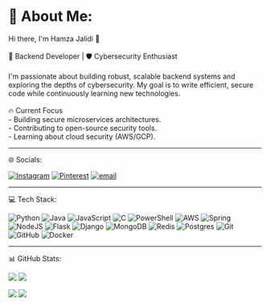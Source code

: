 # 💫 About Me:
Hi there, I'm Hamza Jalidi 👋  <br><br>🔧 Backend Developer | 🛡️ Cybersecurity Enthusiast  <br><br>I'm passionate about building robust, scalable backend systems and exploring the depths of cybersecurity. My goal is to write efficient, secure code while continuously learning new technologies.  <br><br>🔥 Current Focus  <br>- Building secure microservices architectures.  <br>- Contributing to open-source security tools.  <br>- Learning about cloud security (AWS/GCP).  

---
 🌐 Socials:
 
[![Instagram](https://img.shields.io/badge/Instagram-%23E4405F.svg?logo=Instagram&logoColor=white)](https://instagram.com/jalidi13) [![Pinterest](https://img.shields.io/badge/Pinterest-%23E60023.svg?logo=Pinterest&logoColor=white)](https://pinterest.com/hamzajalidi21) [![email](https://img.shields.io/badge/Email-D14836?logo=gmail&logoColor=white)](mailto:hamzajalidi21@gmail.com) 

---

 💻 Tech Stack:
 
![Python](https://img.shields.io/badge/python-3670A0?style=for-the-badge&logo=python&logoColor=ffdd54) ![Java](https://img.shields.io/badge/java-%23ED8B00.svg?style=for-the-badge&logo=openjdk&logoColor=white) ![JavaScript](https://img.shields.io/badge/javascript-%23323330.svg?style=for-the-badge&logo=javascript&logoColor=%23F7DF1E) ![C](https://img.shields.io/badge/c-%2300599C.svg?style=for-the-badge&logo=c&logoColor=white) ![PowerShell](https://img.shields.io/badge/PowerShell-%235391FE.svg?style=for-the-badge&logo=powershell&logoColor=white) ![AWS](https://img.shields.io/badge/AWS-%23FF9900.svg?style=for-the-badge&logo=amazon-aws&logoColor=white) ![Spring](https://img.shields.io/badge/spring-%236DB33F.svg?style=for-the-badge&logo=spring&logoColor=white) ![NodeJS](https://img.shields.io/badge/node.js-6DA55F?style=for-the-badge&logo=node.js&logoColor=white) ![Flask](https://img.shields.io/badge/flask-%23000.svg?style=for-the-badge&logo=flask&logoColor=white) ![Django](https://img.shields.io/badge/django-%23092E20.svg?style=for-the-badge&logo=django&logoColor=white) ![MongoDB](https://img.shields.io/badge/MongoDB-%234ea94b.svg?style=for-the-badge&logo=mongodb&logoColor=white) ![Redis](https://img.shields.io/badge/redis-%23DD0031.svg?style=for-the-badge&logo=redis&logoColor=white) ![Postgres](https://img.shields.io/badge/postgres-%23316192.svg?style=for-the-badge&logo=postgresql&logoColor=white) ![Git](https://img.shields.io/badge/git-%23F05033.svg?style=for-the-badge&logo=git&logoColor=white) ![GitHub](https://img.shields.io/badge/github-%23121011.svg?style=for-the-badge&logo=github&logoColor=white) ![Docker](https://img.shields.io/badge/docker-%230db7ed.svg?style=for-the-badge&logo=docker&logoColor=white)

---

 📊 GitHub Stats:
 
![](https://github-readme-stats.vercel.app/api?username=hamzajalidi&theme=dark&hide_border=false&include_all_commits=false&count_private=false)
![](https://nirzak-streak-stats.vercel.app/?user=hamzajalidi&theme=dark&hide_border=false)

![](https://github-readme-stats.vercel.app/api/top-langs/?username=hamzajalidi&theme=dark&hide_border=false&include_all_commits=false&count_private=false&layout=compact) [![](https://visitcount.itsvg.in/api?id=hamzajalidi&icon=0&color=0)](https://visitcount.itsvg.in)

